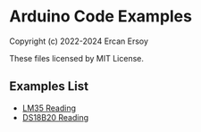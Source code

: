 # Arduino Code Examples

Copyright (c) 2022-2024 Ercan Ersoy

These files licensed by MIT License.

## Examples List

* [LM35 Reading](lm35-reading)
* [DS18B20 Reading](ds18b20-reading)
